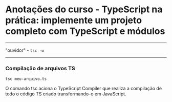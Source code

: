 # Anotações do curso - TypeScript na prática: implemente um projeto completo com TypeScript e módulos

---
"ouvidor" - ```tsc -w```

---

### Compilação de arquivos TS
```tsc meu-arquivo.ts```

O comando tsc aciona o TypeScript Compiler que realiza a compilação de todo o código TS criado transformando-o em JavaScript.